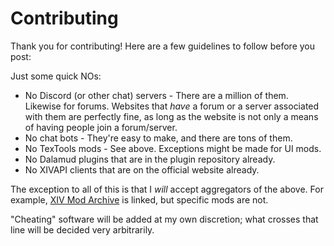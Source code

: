 # Contributing
Thank you for contributing! Here are a few guidelines to follow before you post:

Just some quick NOs:
* No Discord (or other chat) servers - There are a million of them. Likewise for forums. Websites that *have* a forum or a server associated with them are perfectly fine, as long as the website is not only a means of having people join a forum/server.
* No chat bots - They're easy to make, and there are tons of them.
* No TexTools mods - See above. Exceptions might be made for UI mods.
* No Dalamud plugins that are in the plugin repository already.
* No XIVAPI clients that are on the official website already.

The exception to all of this is that I *will* accept aggregators of the above. For example, [XIV Mod Archive](https://www.xivmodarchive.com/) is linked, but specific mods are not.

"Cheating" software will be added at my own discretion; what crosses that line will be decided very arbitrarily.
